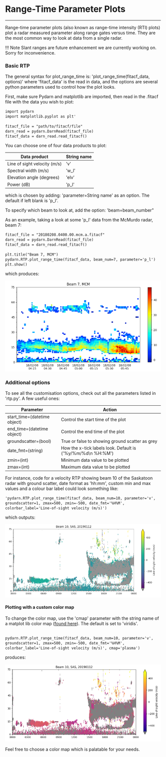 # Range-Time Parameter Plots 
---

Range-time parameter plots (also known as range-time intensity (RTI) plots) plot a radar measured parameter along range gates versus time. They are the most common way to look at data from a single radar. 

!!! Note
    Slant ranges are future enhancement we are currently working on. Sorry for inconvenience.

### Basic RTP
The general syntax for plot_range_time is:
'plot_range_time(fitacf_data, options)'
where 'fitacf_data' is the read in data, and the options are several python parameters used to control how the plot looks.

First, make sure Pydarn and matplotlib are imported, then read in the .fitacf file with the data you wish to plot:
<pre><code>import pydarn
import matplotlib.pyplot as plt'

fitacf_file = "path/to/fitacf/file"
darn_read = pydarn.DarnRead(fitacf_file)
fitacf_data = darn_read.read_fitacf()
</code></pre>

You can choose one of four data products to plot:

| Data product                | String name |
|-----------------------------|-------------|
| Line of sight velocity (m/s)| 'v'         |
| Spectral width (m/s)        | 'w_l'       |
| Elevation angle (degrees)   | 'elv'       |
| Power (dB)                  | 'p_l'       |

which is chosen by adding: 
'parameter=String name' 
as an option. The default if left blank is 'p_l'.

To specify which beam to look at, add the option:
'beam=beam_number"

As an example, taking a look at some 'p_l' data from the McMurdo radar, beam 7:
<pre><code>fitacf_file = "20180208.0400.00.mcm.a.fitacf"
darn_read = pydarn.DarnRead(fitacf_file)
fitacf_data = darn_read.read_fitacf()

plt.title("Beam 7, MCM")
pydarn.RTP.plot_range_time(fitacf_data, beam_num=7, parameter='p_l')              
plt.show()
</code></pre>
which produces:

![](../imgs/mcmbeam7.png)

### Additional options
To see all the customisation options, check out all the parameters listed in 'rtp.py'. A few useful ones:

| Parameter                    | Action                                                      |
|------------------------------|-------------------------------------------------------------|
| start_time=(datetime object) | Control the start time of the plot                          |
| end_time=(datetime object)   | Control the end time of the plot                            |
| groundscatter=(bool)         | True or false to showing ground scatter as grey             |
| date_fmt=(string)            | How the x-tick labels look. Default is ('%y/%m/%d\n %H:%M') |
| zmin=(int)                   | Minimum data value to be plotted                            |
| zmax=(int)                   | Maximum data value to be plotted                            |

For instance, code for a velocity RTP showing beam 10 of the Saskatoon radar with ground scatter, date format as 'hh:mm', custom min and max values and a colour bar label could look something like:
<pre><code>'pydarn.RTP.plot_range_time(fitacf_data, beam_num=10, parameter='v', groundscatter=1, zmax=500, zmin=-500, date_fmt='%H%M', colorbar_label='Line-of-sight velocity (m/s)')
</code></pre>
which outputs:

![](../imgs/sasbeam10.png) 

#### Plotting with a custom color map
To change the color map, use the 'cmap' parameter with the string name of a matplot lib color map ([found here](https://matplotlib.org/tutorials/colors/colormaps.html)). The default is set to 'viridis'.
<pre><code>
pydarn.RTP.plot_range_time(fitacf_data, beam_num=10, parameter='v', groundscatter=1, zmax=500, zmin=-500, date_fmt='%H%M', colorbar_label='Line-of-sight velocity (m/s)', cmap='plasma')
</code></pre>
produces:

![](../imgs/sasbeam10_colourswitch.png)

Feel free to choose a color map which is palatable for your needs.










